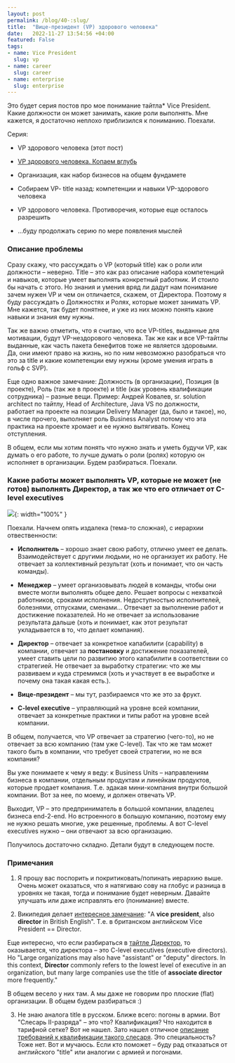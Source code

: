 ```yaml
---
layout: post
permalink: /blog/40-:slug/
title:  "Вице-президент (VP) здорового человека"
date:   2022-11-27 13:54:56 +04:00
featured: False
tags: 
- name: Vice President
  slug: vp
- name: career
  slug: career
- name: enterprise
  slug: enterprise
---
```


Это будет серия постов про мое понимание тайтла* Vice President. Какие должности он может занимать, какие роли выполнять. Мне кажется, я достаточно неплохо приблизился к пониманию. Поехали.

Серия:
* VP здорового человека (этот пост)

* [VP здорового человека. Копаем вглубь](http://kavaleu.ru/blog/41-vp2-vp-deep-dive/)

* Организация, как набор бизнесов на общем фундамете

* Собираем VP- title назад: компетенции и навыки VP-здорового человека

* VP здорового человека. Противоречия, которые еще осталось разрешить

* ...буду продолжать серию по мере появления мыслей

### Описание проблемы
Сразу скажу, что рассуждать о VP (который title) как о роли или должности – неверно. Title – это как раз описание набора компетенций и навыков, которые умеет выполнять конкретный работник. И стоило бы начать с этого. Но знания и умения вряд ли дадут нам понимание зачем нужен VP и чем он отличается, скажем, от Директора. Поэтому я буду рассуждать о Должностях и Ролях, которые может занимать VP. Мне кажется, так будет понятнее, и уже из них можно понять какие навыки и знания ему нужны.

Так же важно отметить, что я считаю, что все VP-titles, выданные для мотивации, будут VP-нездорового человека. Так же как и все VP-тайтлы выданные, как часть пакета бенефитов тоже не является здоровыми. Да, они имеют право на жизнь, но по ним невозможно разобраться что это за title и какие компетенции ему нужны (кроме умения играть в гольф с SVP).

Еще одно важное замечание: Должность (в организации), Позиция (в проекте), Роль (так же в проекте) и title (как уровень квалификации сотрудника) – разные вещи. Пример: Андрей Ковалев, sr. solution architect по тайтлу, Head of Architecture, Java VS по должности, работает на проекте на позиции Delivery Manager (да, было и такое), но, в числе прочего, выполняет роль Business Analyst потому что эта практика на проекте хромает и ее нужно вытягивать. Конец отступления.

В общем, если мы хотим понять что нужно знать и уметь будучи VP, как думать о его работе, то лучше думать о роли (ролях) которую он исполняет в организации. Будем разбираться. Поехали.

### Какие работы может выполнять VP, которые не может (не готов) выполнять Директор, а так же что его отличает от C-level executives

![](https://firebasestorage.googleapis.com/v0/b/firescript-577a2.appspot.com/o/imgs%2Fapp%2FAndrei_Knowledge_Base%2Fi7x4D39EB5.png?alt=media&token=2c406950-7049-4f23-83a1-31edc7418614){: width="100%" }

Поехали. Начнем опять издалека (тема-то сложная), с иерархии отвественности:
* **Исполнитель** – хорошо знает свою работу, отлично умеет ее делать. Взаимодействует с другими людьми, но не организует их работу. 
Не отвечает за коллективный результат (хоть и понимает, что он часть команды).

* **Менеджер** – умеет организовывать людей в команды, чтобы они вместе могли выполнять общее дело. Решает вопросы с нехваткой работников, сроками исполнения. Недоступностью исполнителей, болезнями, отпусками, сменами... 
Отвечает за выполнение работ и достижение показателей. 
Но не отвечает за использование результата дальше (хоть и понимает, как этот результат укладывается в то, что делает компания).

* **Директор** – отвечает за конкретное капабилити (capability) в компании, отвечает за __постановку__ и достижение показателей, умеет ставить цели по развитию этого капабилити в соответствии со стратегией.
Не отвечает за выработку стратегии: что же мы развиваем и куда стремимся (хоть и участвует в ее выработке и почему она такая какая есть.).

* **Вице-президент** –  мы тут, разбираемся что же это за фрукт.

* **C-level executive** – управляющий на уровне всей компании, отвечает за конкретные практики и типы работ на уровне всей компании.

В общем, получается, что VP отвечает за стратегию (чего-то), но не отвечает за всю компанию (там уже C-level). Так что же там может такого быть в компании, что требует своей стратегии, но не вся компания?

Вы уже понимаете к чему я веду: к Business Units – направлениям бизнеса в компании, отдельным продуктам и линейкам продуктов, которые продает компания. Т.е. эдакая мини-компания внутри большой компании. Вот за нее, по моему, и должен отвечать VP. 

Выходит, VP – это предприниматель в большой компании, владелец бизнеса end-2-end. Но встроенного в большую компанию, поэтому ему не нужно решать многие, уже решенные, проблемы. А вот C-level executives нужно – они отвечают за всю организацию.

Получилось достаточно складно. Детали будут в следующем посте.

### Примечания
1. Я прошу вас поспорить и покритиковать/попинать иерархию выше. Очень может оказаться, что я натягиваю сову на глобус и разница в уровнях не такая, тогда и понимание будет неверным. Давайте улучшать или даже исправлять его (понимание) вместе.

2. Википедия делает [интересное замечание](https://en.wikipedia.org/wiki/Vice_president): "A **vice president**, also **director** in British English". Т.е. в британском английском Vice President == Director.  

Еще интересно, что если разбираться в [тайтле Директор](https://en.wikipedia.org/wiki/Director_%28business%29), то оказывается, что директора – это C-level executives (executive directors).  Но "Large organizations may also have "assistant" or "deputy" directors. In this context, __Director__ commonly refers to the lowest level of executive in an organization, but many large companies use the title of __associate director__ more frequently."

В общем весело у них там. А мы даже не говорим про плоские (flat) организации. В общем будем разбираться :)

3. Не знаю аналога title в русском. Ближе всего: погоны в армии. Вот "Слесарь II-разряда" – это что? Квалификация? Что находится в тарифной сетке? Вот не нашел. Зато нашел отличное [описание требований к квалификации такого слесаря](http://slesario.ru/professiya-slesarya/slesar-2-razryada.html). Это специальность? Тоже нет. Вот и мучаюсь. Если кто поможет – буду рад отказаться от английского "title" или аналогии с армией и погонами.